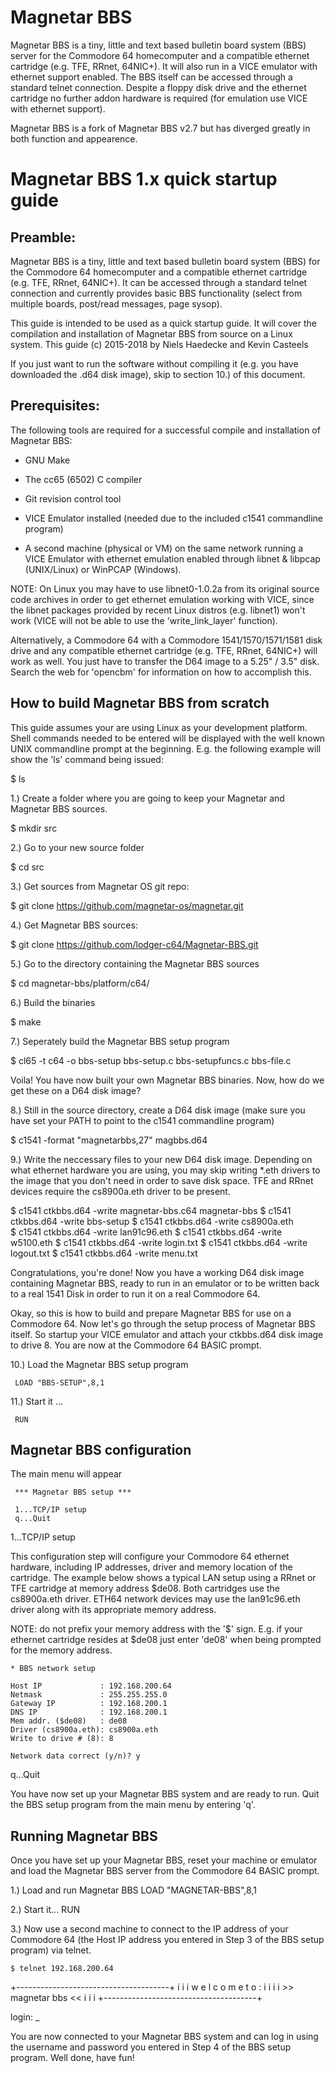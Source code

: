 # Magnetar BBS
Magnetar BBS is a tiny, little and text based bulletin board system (BBS) server for the Commodore 64 homecomputer and a compatible ethernet cartridge (e.g. TFE, RRnet, 64NIC+). It will also run in a VICE emulator with ethernet support enabled. The BBS itself can be accessed through a standard telnet connection. Despite a floppy disk drive and the ethernet cartridge no further addon hardware is required (for emulation use VICE with ethernet support).

Magnetar BBS is a fork of Magnetar BBS v2.7 but has diverged greatly in both function and appearence.


Magnetar BBS 1.x quick startup guide
=====================================


Preamble:
---------
Magnetar BBS is a tiny, little and text based bulletin board system (BBS) for the Commodore 64 homecomputer and a compatible ethernet cartridge (e.g. TFE, RRnet, 64NIC+). It can be accessed through a standard telnet connection and currently provides basic BBS functionality (select from multiple boards, post/read messages, page sysop).

This guide is intended to be used as a quick startup guide. It will cover the compilation and installation of Magnetar BBS from source on a Linux system. This guide (c) 2015-2018 by Niels Haedecke and Kevin Casteels 

If you just want to run the software without compiling it (e.g. you have downloaded the .d64 disk image), skip to section 10.) of this document.


Prerequisites:
--------------
The following tools are required for a successful compile and installation of Magnetar BBS:

* GNU Make

* The cc65 (6502) C compiler

* Git revision control tool

* VICE Emulator installed (needed due to the included c1541 commandline program)

* A second machine (physical or VM) on the same network running a VICE Emulator with ethernet emulation enabled through libnet & libpcap (UNIX/Linux) or WinPCAP (Windows).

NOTE: On Linux you may have to use libnet0-1.0.2a from its original source code archives in order to get ethernet emulation working with VICE, since the libnet packages provided by recent Linux distros (e.g. libnet1) won't work (VICE will not be able to use the 'write_link_layer' function).

Alternatively, a Commodore 64 with a Commodore 1541/1570/1571/1581 disk drive and any compatible ethernet cartridge (e.g. TFE, RRnet, 64NIC+) will work as well. You just have to transfer the D64 image to a 5.25" / 3.5"   disk. Search the web for 'opencbm' for information on how to accomplish this.


How to build Magnetar BBS from scratch
------------------------------------
This guide assumes your are using Linux as your development platform. Shell commands needed to be entered will be displayed with the well known UNIX commandline prompt at the beginning. E.g. the following example will show the 'ls' command being issued:

  $ ls


1.) Create a folder where you are going to keep your Magnetar and Magnetar BBS sources.

  $ mkdir src

2.) Go to your new source folder

  $ cd src

3.) Get sources from Magnetar OS git repo:

  $ git clone https://github.com/magnetar-os/magnetar.git

4.) Get Magnetar BBS sources:

  $ git clone https://github.com/lodger-c64/Magnetar-BBS.git

5.) Go to the directory containing the Magnetar BBS sources

  $ cd magnetar-bbs/platform/c64/

6.) Build the binaries

  $ make

7.) Seperately build the Magnetar BBS setup program

  $ cl65 -t c64 -o bbs-setup bbs-setup.c bbs-setupfuncs.c bbs-file.c

Voila! You have now built your own Magnetar BBS binaries. Now, how do we get these on a D64 disk image?

8.) Still in the source directory, create a D64 disk image (make sure you have set your PATH to point to the c1541 commandline program)

  $ c1541 -format "magnetarbbs,27" magbbs.d64

9.) Write the neccessary files to your new D64 disk image. Depending on what ethernet hardware you are using, you may skip writing *.eth drivers to the image that you don't need in order to save disk space. TFE and RRnet devices require the cs8900a.eth driver to be present.

  $ c1541 ctkbbs.d64 -write magnetar-bbs.c64 magnetar-bbs 
  $ c1541 ctkbbs.d64 -write bbs-setup
  $ c1541 ctkbbs.d64 -write cs8900a.eth  
  $ c1541 ctkbbs.d64 -write lan91c96.eth
  $ c1541 ctkbbs.d64 -write w5100.eth
  $ c1541 ctkbbs.d64 -write login.txt
  $ c1541 ctkbbs.d64 -write logout.txt
  $ c1541 ctkbbs.d64 -write menu.txt

Congratulations, you're done! Now you have a working D64 disk image containing Magnetar BBS, ready to run in an emulator or to be written back to a real 1541 Disk in order to run it on a real Commodore 64. 

Okay, so this is how to build and prepare Magnetar BBS for use on a Commodore 64. Now let's go through the setup process of Magnetar BBS itself. So startup your VICE emulator and attach your ctkbbs.d64 disk image to drive 8. You are now at the Commodore 64 BASIC prompt.

10.) Load the Magnetar BBS setup program

     LOAD "BBS-SETUP",8,1

11.) Start it ...

     RUN
   

Magnetar BBS configuration
------------------------

The main menu will appear
   
     *** Magnetar BBS setup ***

     1...TCP/IP setup
     q...Quit

1...TCP/IP setup

This configuration step will configure your Commodore 64 ethernet hardware, including IP addresses, driver and memory location of the cartridge. The example below shows a typical LAN setup using a RRnet or TFE cartridge at memory address $de08. Both cartridges use the cs8900a.eth driver. ETH64 network devices may use the lan91c96.eth driver along with its appropriate memory address. 

NOTE: do not prefix your memory address with the '$' sign. E.g. if your ethernet cartridge resides at $de08 just enter 'de08' when being prompted for the memory address.

    * BBS network setup

    Host IP             : 192.168.200.64
    Netmask             : 255.255.255.0
    Gateway IP          : 192.168.200.1
    DNS IP              : 192.168.200.1
    Mem addr. ($de08)   : de08
    Driver (cs8900a.eth): cs8900a.eth
    Write to drive # (8): 8
    
    Network data correct (y/n)? y

q...Quit

You have now set up your Magnetar BBS system and are ready to run. Quit the BBS setup program from the main menu by entering 'q'.


Running Magnetar BBS
------------------
Once you have set up your Magnetar BBS, reset your machine or emulator and load the Magnetar BBS server from the Commodore 64 BASIC prompt.

1.) Load and run Magnetar BBS
    LOAD "MAGNETAR-BBS",8,1

2.) Start it...
    RUN

3.) Now use a second machine to connect to the IP address of your Commodore 64 (the Host IP address you entered in Step 3 of the BBS setup program) via telnet.

    $ telnet 192.168.200.64

+--------------------------------------+
i                                      i
i         w e l c o m e   t o :        i
i                                      i
i           >> magnetar bbs <<         i
i                                      i
+--------------------------------------+

login: _

You are now connected to your Magnetar BBS system and can log in using the username and password you entered in Step 4 of the BBS setup program. Well done, have fun!
